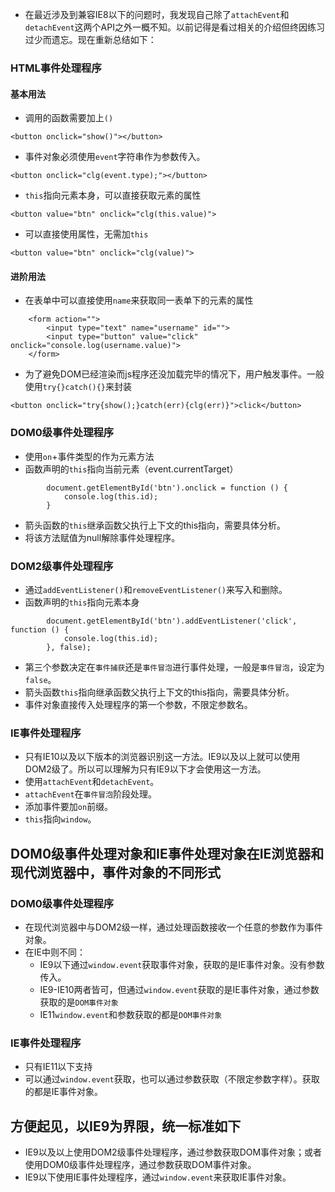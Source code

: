 - 在最近涉及到兼容IE8以下的问题时，我发现自己除了`attachEvent`和`detachEvent`这两个API之外一概不知。以前记得是看过相关的介绍但终因练习过少而遗忘。现在重新总结如下：

### HTML事件处理程序
#### 基本用法
- 调用的函数需要加上`()`
 ```
<button onclick="show()"></button>
 ```
- 事件对象必须使用`event`字符串作为参数传入。
```
<button onclick="clg(event.type);"></button>
```
- `this`指向元素本身，可以直接获取元素的属性
```
<button value="btn" onclick="clg(this.value)">
```
- 可以直接使用属性，无需加`this`
```
<button value="btn" onclick="clg(value)">
```
#### 进阶用法
- 在表单中可以直接使用`name`来获取同一表单下的元素的属性
```
    <form action="">
        <input type="text" name="username" id="">
        <input type="button" value="click" onclick="console.log(username.value)">
    </form>
```
- 为了避免DOM已经渲染而js程序还没加载完毕的情况下，用户触发事件。一般使用`try{}catch(){}`来封装
```
<button onclick="try{show();}catch(err){clg(err)}">click</button>
```

### DOM0级事件处理程序
- 使用`on`+事件类型的作为元素方法
- 函数声明的`this`指向当前元素（event.currentTarget）
```
        document.getElementById('btn').onclick = function () {
            console.log(this.id);
        }
```
- 箭头函数的`this`继承函数父执行上下文的this指向，需要具体分析。
- 将该方法赋值为null解除事件处理程序。


### DOM2级事件处理程序
- 通过`addEventListener()`和`removeEventListener()`来写入和删除。
- 函数声明的`this`指向元素本身
```
        document.getElementById('btn').addEventListener('click', function () {
            console.log(this.id);
        }, false);
```
- 第三个参数决定在`事件捕获`还是`事件冒泡`进行事件处理，一般是`事件冒泡`，设定为`false`。
- 箭头函数`this`指向继承函数父执行上下文的this指向，需要具体分析。
- 事件对象直接传入处理程序的第一个参数，不限定参数名。

### IE事件处理程序
- 只有IE10以及以下版本的浏览器识别这一方法。IE9以及以上就可以使用DOM2级了。所以可以理解为只有IE9以下才会使用这一方法。
- 使用`attachEvent`和`detachEvent`。
- `attachEvent`在`事件冒泡`阶段处理。
- 添加事件要加`on`前缀。
- `this`指向`window`。


## DOM0级事件处理对象和IE事件处理对象在IE浏览器和现代浏览器中，事件对象的不同形式
### DOM0级事件处理程序
- 在现代浏览器中与DOM2级一样，通过处理函数接收一个任意的参数作为事件对象。
- 在IE中则不同：
  - IE9以下通过`window.event`获取事件对象，获取的是IE事件对象。没有参数传入。
  - IE9-IE10两者皆可，但通过`window.event`获取的是IE事件对象，通过参数获取的是`DOM事件对象`
  - IE11`window.event`和参数获取的都是`DOM事件对象`

### IE事件处理程序
- 只有IE11以下支持
- 可以通过`window.event`获取，也可以通过参数获取（不限定参数字样）。获取的都是IE事件对象。

## 方便起见，以IE9为界限，统一标准如下
- IE9以及以上使用DOM2级事件处理程序，通过参数获取DOM事件对象；或者使用DOM0级事件处理程序，通过参数获取DOM事件对象。
- IE9以下使用IE事件处理程序，通过`window.event`来获取IE事件对象。